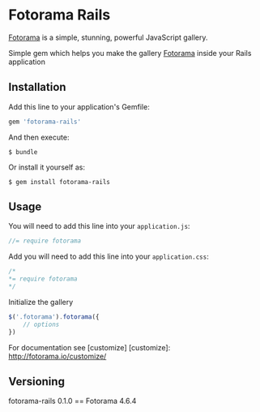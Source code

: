 # Fotorama Rails

[Fotorama] is a simple, stunning, powerful JavaScript gallery.

Simple gem which helps you make the gallery [Fotorama] inside your Rails application

[Fotorama]:         http://fotorama.io/

## Installation

Add this line to your application's Gemfile:

```ruby
gem 'fotorama-rails'
```

And then execute:

    $ bundle

Or install it yourself as:

    $ gem install fotorama-rails

## Usage

You will need to add this line into your `application.js`:
```javascript
//= require fotorama
```
    
Add you will need to add this line into your `application.css`:
```css
/*
*= require fotorama
*/
```

Initialize the gallery
```javascript
$('.fotorama').fotorama({
    // options
})
```
    
For documentation see [customize]
[customize]:         http://fotorama.io/customize/

## Versioning

fotorama-rails 0.1.0 == Fotorama 4.6.4
